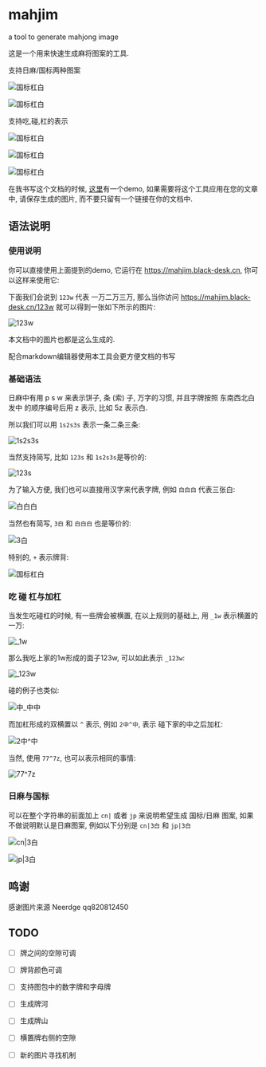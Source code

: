 # mahjim
a tool to generate mahjong image

这是一个用来快速生成麻将图案的工具.

支持日麻/国标两种图案

![国标杠白](https://mahjim.black-desk.cn/cn|+2白+)

![国标杠白](https://mahjim.black-desk.cn/jp|+2白+)

支持吃,碰,杠的表示

![国标杠白](https://mahjim.black-desk.cn/_123s)

![国标杠白](https://mahjim.black-desk.cn/1_11s)

![国标杠白](https://mahjim.black-desk.cn/3白_白)

在我书写这个文档的时候, [这里](https://mahjim.black-desk.cn)有一个demo, 如果需要将这个工具应用在您的文章中, 请保存生成的图片, 而不要只留有一个链接在你的文档中. 

## 语法说明

### 使用说明

你可以直接使用上面提到的demo, 它运行在 https://mahjim.black-desk.cn, 你可以这样来使用它:

下面我们会说到 `123w` 代表 一万二万三万, 那么当你访问 https://mahjim.black-desk.cn/123w 就可以得到一张如下所示的图片:

![123w](https://mahjim.black-desk.cn/123w)

本文档中的图片也都是这么生成的.

配合markdown编辑器使用本工具会更方便文档的书写

### 基础语法

日麻中有用 p s w 来表示饼子, 条 (索) 子, 万字的习惯, 并且字牌按照 东南西北白发中 的顺序编号后用 z 表示, 比如 5z 表示白.

所以我们可以用 `1s2s3s` 表示一条二条三条:

![1s2s3s](https://mahjim.black-desk.cn/1s2s3s)

当然支持简写, 比如 `123s` 和 `1s2s3s`是等价的:

![123s](https://mahjim.black-desk.cn/123s)

为了输入方便, 我们也可以直接用汉字来代表字牌, 例如 `白白白` 代表三张白:

![白白白](https://mahjim.black-desk.cn/白白白)

当然也有简写, `3白` 和  `白白白` 也是等价的:

![3白](https://mahjim.black-desk.cn/3白)

特别的, `+` 表示牌背:

![国标杠白](https://mahjim.black-desk.cn/+)

### 吃 碰 杠与加杠

当发生吃碰杠的时候, 有一些牌会被横置, 在以上规则的基础上, 用 `_1w` 表示横置的一万:

![_1w](https://mahjim.black-desk.cn/_1w)

那么我吃上家的1w形成的面子123w, 可以如此表示 `_123w`:

![_123w](https://mahjim.black-desk.cn/_123w)

碰的例子也类似:

![中_中中](https://mahjim.black-desk.cn/中_中中)

而加杠形成的双横置以 `^` 表示, 例如 `2中^中`, 表示 碰下家的中之后加杠:

![2中^中](https://mahjim.black-desk.cn/2中^中)

当然, 使用 `77^7z`, 也可以表示相同的事情:

![77^7z](https://mahjim.black-desk.cn/77^7z)

### 日麻与国标

可以在整个字符串的前面加上 `cn|` 或者 `jp` 来说明希望生成 国标/日麻 图案, 如果不做说明默认是日麻图案, 例如以下分别是 `cn|3白` 和 `jp|3白`

![cn|3白](https://mahjim.black-desk.cn/cn|3白)

![jp|3白](https://mahjim.black-desk.cn/jp|3白)

## 鸣谢

感谢图片来源 Neerdge qq820812450

## TODO

- [ ]  牌之间的空隙可调
- [ ]  牌背颜色可调
- [ ]  支持图包中的数字牌和字母牌
- [ ]  生成牌河
- [ ]  生成牌山
- [ ]  横置牌右侧的空隙
- [ ]  新的图片寻找机制

